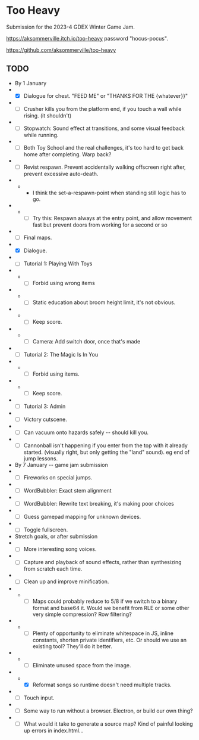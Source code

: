 # Too Heavy

Submission for the 2023-4 GDEX Winter Game Jam.

https://aksommerville.itch.io/too-heavy password "hocus-pocus".

https://github.com/aksommerville/too-heavy

## TODO

- By 1 January
- - [x] Dialogue for chest. "FEED ME" or "THANKS FOR THE {whatever}}"
- - [ ] Crusher kills you from the platform end, if you touch a wall while rising. (it shouldn't)
- - [ ] Stopwatch: Sound effect at transitions, and some visual feedback while running.
- - [ ] Both Toy School and the real challenges, it's too hard to get back home after completing. Warp back?
- - [ ] Revist respawn. Prevent accidentally walking offscreen right after, prevent excessive auto-death.
- - - I think the set-a-respawn-point when standing still logic has to go.
- - - [ ] Try this: Respawn always at the entry point, and allow movement fast but prevent doors from working for a second or so
- - [ ] Final maps.
- - [x] Dialogue.
- - [ ] Tutorial 1: Playing With Toys
- - - [ ] Forbid using wrong items
- - - [ ] Static education about broom height limit, it's not obvious.
- - - [ ] Keep score.
- - - [ ] Camera: Add switch door, once that's made
- - [ ] Tutorial 2: The Magic Is In You
- - - [ ] Forbid using items.
- - - [ ] Keep score.
- - [ ] Tutorial 3: Admin
- - [ ] Victory cutscene.
- - [ ] Can vacuum onto hazards safely -- should kill you.
- - [ ] Cannonball isn't happening if you enter from the top with it already started. (visually right, but only getting the "land" sound). eg end of jump lessons.
- By 7 January -- game jam submission
- - [ ] Fireworks on special jumps.
- - [ ] WordBubbler: Exact stem alignment
- - [ ] WordBubbler: Rewrite text breaking, it's making poor choices
- - [ ] Guess gamepad mapping for unknown devices.
- - [ ] Toggle fullscreen.
- Stretch goals, or after submission
- - [ ] More interesting song voices.
- - [ ] Capture and playback of sound effects, rather than synthesizing from scratch each time.
- - [ ] Clean up and improve minification.
- - - [ ] Maps could probably reduce to 5/8 if we switch to a binary format and base64 it. Would we benefit from RLE or some other very simple compression? Row filtering?
- - - [ ] Plenty of opportunity to eliminate whitespace in JS, inline constants, shorten private identifiers, etc. Or should we use an existing tool? They'll do it better.
- - - [ ] Eliminate unused space from the image.
- - - [x] Reformat songs so runtime doesn't need multiple tracks.
- - [ ] Touch input.
- - [ ] Some way to run without a browser. Electron, or build our own thing?
- - [ ] What would it take to generate a source map? Kind of painful looking up errors in index.html...
